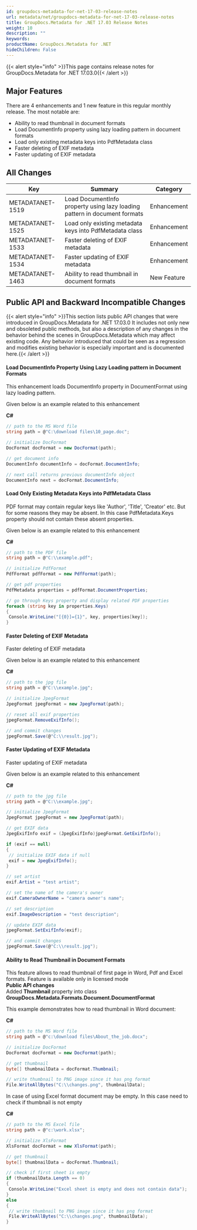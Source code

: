 ```yaml
---
id: groupdocs-metadata-for-net-17-03-release-notes
url: metadata/net/groupdocs-metadata-for-net-17-03-release-notes
title: GroupDocs.Metadata for .NET 17.03 Release Notes
weight: 10
description: ""
keywords: 
productName: GroupDocs.Metadata for .NET
hideChildren: False
---
```

{{< alert style="info" >}}This page contains release notes for GroupDocs.Metadata for .NET 17.03.0{{< /alert >}}

## Major Features

There are 4 enhancements and 1 new feature in this regular monthly release. The most notable are:

*   Ability to read thumbnail in document formats
*   Load DocumentInfo property using lazy loading pattern in document formats
*   Load only existing metadata keys into PdfMetadata class
*   Faster deleting of EXIF metadata
*   Faster updating of EXIF metadata

## All Changes

| Key | Summary | Category |
| --- | --- | --- |
| METADATANET-1519 | Load DocumentInfo property using lazy loading pattern in document formats | Enhancement |
| METADATANET-1525 | Load only existing metadata keys into PdfMetadata class | Enhancement |
| METADATANET-1533 | Faster deleting of EXIF metadata | Enhancement |
| METADATANET-1534 | Faster updating of EXIF metadata | Enhancement |
| METADATANET-1463 | Ability to read thumbnail in document formats | New Feature |

## Public API and Backward Incompatible Changes

{{< alert style="info" >}}This section lists public API changes that were introduced in GroupDocs.Metadata for .NET 17.03.0 It includes not only new and obsoleted public methods, but also a description of any changes in the behavior behind the scenes in GroupDocs.Metadata which may affect existing code. Any behavior introduced that could be seen as a regression and modifies existing behavior is especially important and is documented here.{{< /alert >}}

#### Load DocumentInfo Property Using Lazy Loading pattern in Document Formats

This enhancement loads DocumentInfo property in DocumentFormat using lazy loading pattern.

Given below is an example related to this enhancement

**C#**

```csharp
// path to the MS Word file
string path = @"C:\download files\10_page.doc";

// initialize DocFormat
DocFormat docFormat = new DocFormat(path);

// get document info
DocumentInfo documentInfo = docFormat.DocumentInfo;

// next call returns previous documentInfo object
DocumentInfo next = docFormat.DocumentInfo;

```

#### Load Only Existing Metadata Keys into PdfMetadata Class

PDF format may contain regular keys like 'Author', 'Title', 'Creator' etc. But for some reasons they may be absent. In this case PdfMetadata.Keys property should not contain these absent properties.

Given below is an example related to this enhancement

**C#**

```csharp
// path to the PDF file
string path = @"C:\\example.pdf";

// initialize PdfFormat
PdfFormat pdfFormat = new PdfFormat(path);

// get pdf properties
PdfMetadata properties = pdfFormat.DocumentProperties;

// go through Keys property and display related PDF properties
foreach (string key in properties.Keys)
{
 Console.WriteLine("[{0}]={1}", key, properties[key]);
}

```

#### Faster Deleting of EXIF Metadata

Faster deleting of EXIF metadata

Given below is an example related to this enhancement

**C#**

```csharp
// path to the jpg file
string path = @"C:\\example.jpg";

// initialize JpegFormat
JpegFormat jpegFormat = new JpegFormat(path);

// reset all exif properties
jpegFormat.RemoveExifInfo();

// and commit changes
jpegFormat.Save(@"C:\\result.jpg");
```

#### Faster Updating of EXIF Metadata

Faster updating of EXIF metadata

Given below is an example related to this enhancement

**C#**

```csharp
// path to the jpg file
string path = @"C:\\example.jpg";

// initialize JpegFormat
JpegFormat jpegFormat = new JpegFormat(path);

// get EXIF data
JpegExifInfo exif = (JpegExifInfo)jpegFormat.GetExifInfo();

if (exif == null)
{
 // initialize EXIF data if null
 exif = new JpegExifInfo();
}

// set artist
exif.Artist = "test artist";

// set the name of the camera's owner
exif.CameraOwnerName = "camera owner's name";

// set description
exif.ImageDescription = "test description";

// update EXIF data
jpegFormat.SetExifInfo(exif);

// and commit changes
jpegFormat.Save(@"C:\\result.jpg");

```

#### Ability to Read Thumbnail in Document Formats

This feature allows to read thumbnail of first page in Word, Pdf and Excel formats. Feature is available only in licensed mode  
**Public API changes**  
Added **Thumbnail** property into class **GroupDocs.Metadata.Formats.Document.DocumentFormat**

This example demonstrates how to read thumbnail in Word document:

**C#**

```csharp
// path to the MS Word file
string path = @"c:\download files\About_the_job.docx";

// initialize DocFormat
DocFormat docFormat = new DocFormat(path);

// get thumbnail
byte[] thumbnailData = docFormat.Thumbnail;

// write thumbnail to PNG image since it has png format
File.WriteAllBytes("C:\\changes.png", thumbnailData);

```

In case of using Excel format document may be empty. In this case need to check if thumbnail is not empty

**C#**

```csharp
// path to the MS Excel file
string path = @"c:\work.xlsx";

// initialize XlsFormat
XlsFormat docFormat = new XlsFormat(path);

// get thumbnail
byte[] thumbnailData = docFormat.Thumbnail;

// check if first sheet is empty
if (thumbnailData.Length == 0)
{
 Console.WriteLine("Excel sheet is empty and does not contain data");
}
else
{
 // write thumbnail to PNG image since it has png format
 File.WriteAllBytes("C:\\changes.png", thumbnailData);
}

```

